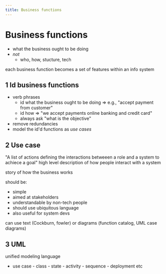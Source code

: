 ```yaml
---
title: Business functions
---
```

# Business functions
- what the business ought to be doing
- _not_
	- who, how, stucture, tech

each business function becomes a set of features within an info system

## 1 Id business functions
- verb phrases
	- id what the business ought to be doing ⇒ e.g., "accept payment from customer"
	- id how => "we accept payments online banking and credit card"
	- always ask "what is the objective"
- remove redundancies
- model the id'd functions as _use cases_

## 2 Use case
"A list of actions defining the interactions betweeen a role and a system to achiece a goal"
high level description of how people interact with a system

story of how the business works

should be:
- simple
- aimed at stakeholders
- understandable by non-tech people
- should use ubiquitous language
- also useful for system devs

can use text (Cockburn, fowler) or diagrams (function catalog, UML case diagrams)



## 3 UML
unified modeling language
- use case  - class - state - activity - sequence - deployment etc